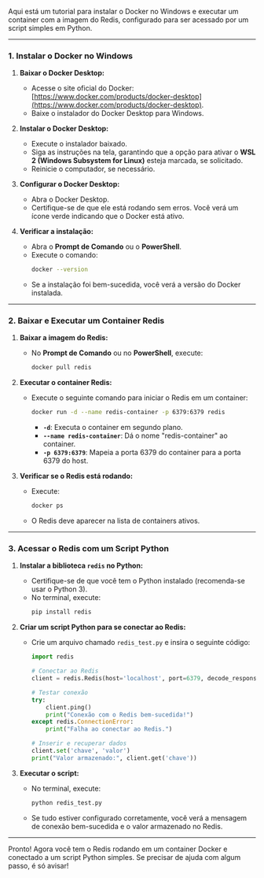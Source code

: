 Aqui está um tutorial para instalar o Docker no Windows e executar um container com a imagem do Redis, configurado para ser acessado por um script simples em Python.

---

### **1. Instalar o Docker no Windows**

1. **Baixar o Docker Desktop:**
   - Acesse o site oficial do Docker: [https://www.docker.com/products/docker-desktop](https://www.docker.com/products/docker-desktop).
   - Baixe o instalador do Docker Desktop para Windows.

2. **Instalar o Docker Desktop:**
   - Execute o instalador baixado.
   - Siga as instruções na tela, garantindo que a opção para ativar o **WSL 2 (Windows Subsystem for Linux)** esteja marcada, se solicitado.
   - Reinicie o computador, se necessário.

3. **Configurar o Docker Desktop:**
   - Abra o Docker Desktop.
   - Certifique-se de que ele está rodando sem erros. Você verá um ícone verde indicando que o Docker está ativo.

4. **Verificar a instalação:**
   - Abra o **Prompt de Comando** ou o **PowerShell**.
   - Execute o comando: 
     ```bash
     docker --version
     ```
   - Se a instalação foi bem-sucedida, você verá a versão do Docker instalada.

---

### **2. Baixar e Executar um Container Redis**

1. **Baixar a imagem do Redis:**
   - No **Prompt de Comando** ou no **PowerShell**, execute:
     ```bash
     docker pull redis
     ```

2. **Executar o container Redis:**
   - Execute o seguinte comando para iniciar o Redis em um container:
     ```bash
     docker run -d --name redis-container -p 6379:6379 redis
     ```
     - **`-d`**: Executa o container em segundo plano.
     - **`--name redis-container`**: Dá o nome "redis-container" ao container.
     - **`-p 6379:6379`**: Mapeia a porta 6379 do container para a porta 6379 do host.

3. **Verificar se o Redis está rodando:**
   - Execute:
     ```bash
     docker ps
     ```
   - O Redis deve aparecer na lista de containers ativos.

---

### **3. Acessar o Redis com um Script Python**

1. **Instalar a biblioteca `redis` no Python:**
   - Certifique-se de que você tem o Python instalado (recomenda-se usar o Python 3).
   - No terminal, execute:
     ```bash
     pip install redis
     ```

2. **Criar um script Python para se conectar ao Redis:**
   - Crie um arquivo chamado `redis_test.py` e insira o seguinte código:
     ```python
     import redis

     # Conectar ao Redis
     client = redis.Redis(host='localhost', port=6379, decode_responses=True)

     # Testar conexão
     try:
         client.ping()
         print("Conexão com o Redis bem-sucedida!")
     except redis.ConnectionError:
         print("Falha ao conectar ao Redis.")

     # Inserir e recuperar dados
     client.set('chave', 'valor')
     print("Valor armazenado:", client.get('chave'))
     ```

3. **Executar o script:**
   - No terminal, execute:
     ```bash
     python redis_test.py
     ```
   - Se tudo estiver configurado corretamente, você verá a mensagem de conexão bem-sucedida e o valor armazenado no Redis.

---

Pronto! Agora você tem o Redis rodando em um container Docker e conectado a um script Python simples. Se precisar de ajuda com algum passo, é só avisar!